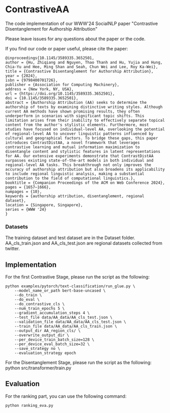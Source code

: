 # ContrastiveAA
The code implementation of our WWW'24 SocialNLP paper "Contrastive Disentanglement for Authorship Attribution"

Please leave issues for any questions about the paper or the code.

If you find our code or paper useful, please cite the paper:
```
@inproceedings{10.1145/3589335.3652501,
author = {Hu, Zhiqiang and Nguyen, Thao Thanh and Hu, Yujia and Hung, Chia-Yu and Hee, Ming Shan and Seah, Chun Wei and Lee, Roy Ka-Wei},
title = {Contrastive Disentanglement for Authorship Attribution},
year = {2024},
isbn = {9798400701726},
publisher = {Association for Computing Machinery},
address = {New York, NY, USA},
url = {https://doi.org/10.1145/3589335.3652501},
doi = {10.1145/3589335.3652501},
abstract = {Authorship Attribution (AA) seeks to determine the authorship of texts by examining distinctive writing styles. Although current AA methods have shown promising results, they often underperform in scenarios with significant topic shifts. This limitation arises from their inability to effectively separate topical content from the author's stylistic elements. Furthermore, most studies have focused on individual-level AA, overlooking the potential of regional-level AA to uncover linguistic patterns influenced by cultural and geographical factors. To bridge these gaps, this paper introduces ContrastDistAA, a novel framework that leverages contrastive learning and mutual information maximization to disentangle content and stylistic features in latent representations for AA. Our extensive experiments demonstrate that ContrastDistAA surpasses existing state-of-the-art models in both individual and regional-level AA tasks. This breakthrough not only improves the accuracy of authorship attribution but also broadens its applicability to include regional linguistic analysis, making a substantial contribution to the field of computational linguistics.},
booktitle = {Companion Proceedings of the ACM on Web Conference 2024},
pages = {1657–1666},
numpages = {10},
keywords = {authorship attribution, disentanglement, regional dataset},
location = {Singapore, Singapore},
series = {WWW '24}
}
```

### Datasets
The training dataset and test dataset are in the Dataset folder.
AA_cls_train.json and AA_cls_test.json are regional datasets collected from twitter.


## Implementation
For the first Contrastive Stage, please run the script as the following:
```
python examples/pytorch/text-classification/run_glue.py \
    --model_name_or_path bert-base-uncased \
    --do_train \
    --do_eval \
    --do_contrastive_cls \
    --num_train_epochs 5 \
    --gradient_accumulation_steps 4 \
    --test_file data/AA_data/AA_cls_test.json \
    --validation_file data/AA_data/AA_cls_test.json \
    --train_file data/AA_data/AA_cls_train.json \
    --output_dir AA_region_cls/ \
    --overwrite_output_dir \
    --per_device_train_batch_size=128 \
    --per_device_eval_batch_size=32 \
    --save_strategy no \
    --evaluation_strategy epoch
```

For the Disentanglement Stage, please run the script as the following:
python src/transformer/train.py 


## Evaluation 
For the ranking part, you can use the following command:
```
python ranking_eva.py
```
